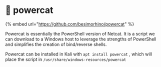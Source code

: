 # 🔧 powercat

{% embed url="https://github.com/besimorhino/powercat" %}

Powercat is essentially the PowerShell version of Netcat. It is a script we can download to a Windows host to leverage the strengths of PowerShell and simplifies the creation of bind/reverse shells.

Powercat can be installed in Kali with `apt install powercat` , which will place the script in `/usr/share/windows-resources/powercat`
